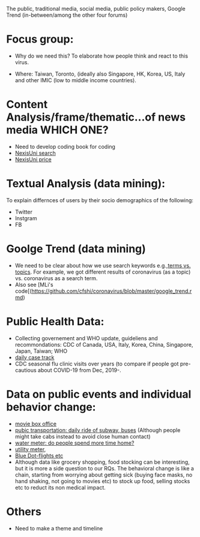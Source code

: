 The public, traditional media, social media, public policy makers, Google Trend (in-between/among the other four forums)

# Focus group:
- Why do we need this?  To elaborate how people think and react to this virus.
* Where:  Taiwan, Toronto, (ideally also Singapore, HK, Korea, US, Italy and other IMIC (low to middle income countries).

# Content Analysis/frame/thematic...of news media  WHICH ONE?
* Need to develop coding book for coding
* [NexisUni search](https://advance.lexis.com/bisacademicresearchhome?crid=aa32e889-3f4b-4e3b-95b7-51a5bfc1b15a&pdmfid=1516831&pdisurlapi=true)
* [NexisUni price](https://www.lexisnexis.ca/en-ca/terms/quicklaw-per-search-pricing.page)

# Textual Analysis (data mining):

To explain differnces of users by their socio demographics of the following: 
* Twitter
* Instgram
* FB

# Goolge Trend (data mining)
* We need to be clear about how we use search keywords e.g.,[terms vs. topics](https://support.google.com/trends/answer/4359550?hl=en).  For example, we got different results of coronavirus (as a topic) vs. coronavirus as a search term.
* Also see [MLi's code[(https://github.com/cfshi/coronavirus/blob/master/google_trend.rmd)

# Public Health Data:
* Collecting governement and WHO update, guideliens and recommondations: CDC of Canada, USA, Italy, Korea, China, Singapore, Japan, Taiwan; WHO
* [daily case track](https://www.worldometers.info/coronavirus/)
* CDC seasonal flu clinic visits over years (to compare if people got pre-cautious about COVID-19 from Dec, 2019-.

# Data on public events and individual behavior change:
* [movie box office](https://www.boxofficemojo.com/calendar/?ref_=bo_nb_in_tab)
* [pubic transportation:  daily ride of subway, buses]() (Although people might take cabs instead to avoid close human contact)
* [water meter: do people spend more time home?]()
* [utility meter](), 
* [Blue Dot-flights etc](https://bluedot.global/products/)
* Although data like grocery shopping, food stocking can be interesting, but it is more a side question to our RQs.  The behavioral change is like a chain, starting from worrying about getting sick (buying face masks, no hand shaking, not going to movies etc) to stock up food, selling stocks etc to reduct its non medical impact.

# Others
* Need to make a theme and timeline
